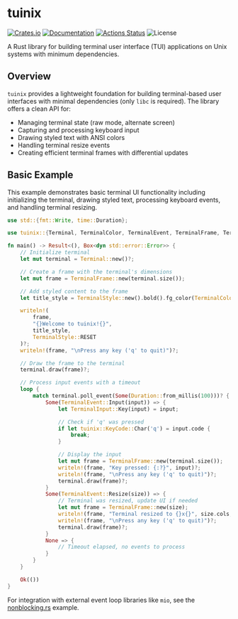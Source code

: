 tuinix
======

[![Crates.io](https://img.shields.io/crates/v/tuinix.svg)](https://crates.io/crates/tuinix)
[![Documentation](https://docs.rs/tuinix/badge.svg)](https://docs.rs/tuinix)
[![Actions Status](https://github.com/sile/tuinix/workflows/CI/badge.svg)](https://github.com/sile/tuinix/actions)
![License](https://img.shields.io/crates/l/tuinix)

A Rust library for building terminal user interface (TUI) applications on Unix systems with minimum dependencies.

## Overview

`tuinix` provides a lightweight foundation for building terminal-based user interfaces with minimal dependencies (only `libc` is required). The library offers a clean API for:

- Managing terminal state (raw mode, alternate screen)
- Capturing and processing keyboard input
- Drawing styled text with ANSI colors
- Handling terminal resize events
- Creating efficient terminal frames with differential updates

## Basic Example

This example demonstrates basic terminal UI functionality including initializing the terminal,
drawing styled text, processing keyboard events, and handling terminal resizing.

```rust
use std::{fmt::Write, time::Duration};

use tuinix::{Terminal, TerminalColor, TerminalEvent, TerminalFrame, TerminalInput, TerminalStyle};

fn main() -> Result<(), Box<dyn std::error::Error>> {
    // Initialize terminal
    let mut terminal = Terminal::new()?;

    // Create a frame with the terminal's dimensions
    let mut frame = TerminalFrame::new(terminal.size());

    // Add styled content to the frame
    let title_style = TerminalStyle::new().bold().fg_color(TerminalColor::GREEN);

    writeln!(
        frame,
        "{}Welcome to tuinix!{}",
        title_style,
        TerminalStyle::RESET
    )?;
    writeln!(frame, "\nPress any key ('q' to quit)")?;

    // Draw the frame to the terminal
    terminal.draw(frame)?;

    // Process input events with a timeout
    loop {
        match terminal.poll_event(Some(Duration::from_millis(100)))? {
            Some(TerminalEvent::Input(input)) => {
                let TerminalInput::Key(input) = input;

                // Check if 'q' was pressed
                if let tuinix::KeyCode::Char('q') = input.code {
                    break;
                }

                // Display the input
                let mut frame = TerminalFrame::new(terminal.size());
                writeln!(frame, "Key pressed: {:?}", input)?;
                writeln!(frame, "\nPress any key ('q' to quit)")?;
                terminal.draw(frame)?;
            }
            Some(TerminalEvent::Resize(size)) => {
                // Terminal was resized, update UI if needed
                let mut frame = TerminalFrame::new(size);
                writeln!(frame, "Terminal resized to {}x{}", size.cols, size.rows)?;
                writeln!(frame, "\nPress any key ('q' to quit)")?;
                terminal.draw(frame)?;
            }
            None => {
                // Timeout elapsed, no events to process
            }
        }
    }

    Ok(())
}
```

For integration with external event loop libraries like `mio`, see the [nonblocking.rs](examples/nonblocking.rs) example.

